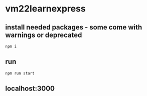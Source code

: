 # vm22learnexpress

## install needed packages - some come with warnings or deprecated

`npm i`

## run

`npm run start`

## localhost:3000